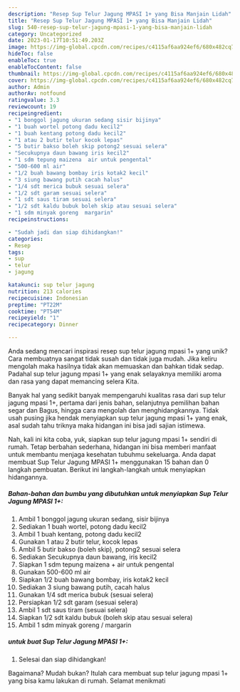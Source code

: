 ```yaml
---
description: "Resep Sup Telur Jagung MPASI 1+ yang Bisa Manjain Lidah"
title: "Resep Sup Telur Jagung MPASI 1+ yang Bisa Manjain Lidah"
slug: 540-resep-sup-telur-jagung-mpasi-1-yang-bisa-manjain-lidah
category: Uncategorized
date: 2023-01-17T10:51:49.203Z
image: https://img-global.cpcdn.com/recipes/c4115af6aa924ef6/680x482cq70/sup-telur-jagung-mpasi-1-foto-resep-utama.jpg
hideToc: false
enableToc: true
enableTocContent: false
thumbnail: https://img-global.cpcdn.com/recipes/c4115af6aa924ef6/680x482cq70/sup-telur-jagung-mpasi-1-foto-resep-utama.jpg
cover: https://img-global.cpcdn.com/recipes/c4115af6aa924ef6/680x482cq70/sup-telur-jagung-mpasi-1-foto-resep-utama.jpg
author: Admin
authorAv: notfound
ratingvalue: 3.3
reviewcount: 19
recipeingredient:
- "1 bonggol jagung ukuran sedang sisir bijinya"
- "1 buah wortel potong dadu kecil2"
- "1 buah kentang potong dadu kecil2"
- "1 atau 2 butir telur kocok lepas"
- "5 butir bakso boleh skip potong2 sesuai selera"
- "Secukupnya daun bawang iris kecil2"
- "1 sdm tepung maizena  air untuk pengental"
- "500-600 ml air"
- "1/2 buah bawang bombay iris kotak2 kecil"
- "3 siung bawang putih cacah halus"
- "1/4 sdt merica bubuk sesuai selera"
- "1/2 sdt garam sesuai selera"
- "1 sdt saus tiram sesuai selera"
- "1/2 sdt kaldu bubuk boleh skip atau sesuai selera"
- "1 sdm minyak goreng  margarin"
recipeinstructions:

- "Sudah jadi dan siap dihidangkan!"
categories:
- Resep
tags:
- sup
- telur
- jagung

katakunci: sup telur jagung 
nutrition: 213 calories
recipecuisine: Indonesian
preptime: "PT22M"
cooktime: "PT54M"
recipeyield: "1"
recipecategory: Dinner

---
```





Anda sedang mencari inspirasi resep sup telur jagung mpasi 1+ yang unik? Cara membuatnya sangat tidak susah dan tidak juga mudah. Jika keliru mengolah maka hasilnya tidak akan memuaskan dan bahkan tidak sedap. Padahal sup telur jagung mpasi 1+ yang enak selayaknya memiliki aroma dan rasa yang dapat memancing selera Kita.





Banyak hal yang sedikit banyak mempengaruhi kualitas rasa dari sup telur jagung mpasi 1+, pertama dari jenis bahan, selanjutnya pemilihan bahan segar dan Bagus, hingga cara mengolah dan menghidangkannya. Tidak usah pusing jika hendak menyiapkan sup telur jagung mpasi 1+ yang enak,      asal sudah tahu triknya maka hidangan ini bisa jadi sajian istimewa.





















Nah, kali ini kita coba, yuk, siapkan sup telur jagung mpasi 1+ sendiri di rumah. Tetap berbahan sederhana, hidangan ini bisa memberi manfaat untuk membantu menjaga kesehatan tubuhmu sekeluarga. Anda dapat membuat Sup Telur Jagung MPASI 1+ menggunakan 15 bahan dan 0 langkah pembuatan. Berikut ini langkah-langkah untuk menyiapkan hidangannya.

<!--inarticleads1-->

##### Bahan-bahan dan bumbu yang dibutuhkan untuk menyiapkan Sup Telur Jagung MPASI 1+:

1. Ambil 1 bonggol jagung ukuran sedang, sisir bijinya
1. Sediakan 1 buah wortel, potong dadu kecil2
1. Ambil 1 buah kentang, potong dadu kecil2
1. Gunakan 1 atau 2 butir telur, kocok lepas
1. Ambil 5 butir bakso (boleh skip), potong2 sesuai selera
1. Sediakan Secukupnya daun bawang, iris kecil2
1. Siapkan 1 sdm tepung maizena + air untuk pengental
1. Gunakan 500-600 ml air
1. Siapkan 1/2 buah bawang bombay, iris kotak2 kecil
1. Sediakan 3 siung bawang putih, cacah halus
1. Gunakan 1/4 sdt merica bubuk (sesuai selera)
1. Persiapkan 1/2 sdt garam (sesuai selera)
1. Ambil 1 sdt saus tiram (sesuai selera)
1. Siapkan 1/2 sdt kaldu bubuk (boleh skip atau sesuai selera)
1. Ambil 1 sdm minyak goreng / margarin




<!--inarticleads2-->

#####  untuk buat Sup Telur Jagung MPASI 1+:


1. Selesai dan siap dihidangkan!



Bagaimana? Mudah bukan? Itulah cara membuat sup telur jagung mpasi 1+ yang bisa kamu lakukan di rumah. Selamat menikmati
